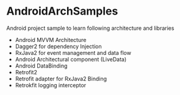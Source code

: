 # AndroidArchSamples
Android project sample to learn following architecture and libraries
- Android MVVM Architecture
- Dagger2 for dependency Injection
- RxJava2 for event management and data flow
- Android Architectural component (LiveData)
- Android DataBinding
- Retrofit2
- Retrofit adapter for RxJava2 Binding
- Retrokfit logging interceptor
